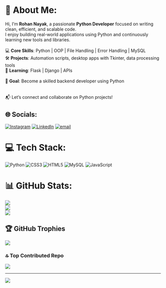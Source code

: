 # 💫 About Me:
Hi, I’m **Rohan Nayak**, a passionate **Python Developer** focused on writing clean, efficient, and scalable code.  <br>I enjoy building real-world applications using Python and continuously learning new tools and libraries.<br><br>💻 **Core Skills**: Python | OOP | File Handling | Error Handling | MySQL <br>🛠️ **Projects**: Automation scripts, desktop apps with Tkinter, data processing tools  <br>🧠 **Learning**: Flask | Django | APIs<br><br>🎯 **Goal**: Become a skilled backend developer using Python<br><br>  <br>📬 Let’s connect and collaborate on Python projects!<br>


## 🌐 Socials:
[![Instagram](https://img.shields.io/badge/Instagram-%23E4405F.svg?logo=Instagram&logoColor=white)](https://instagram.com/iamrohannayak) [![LinkedIn](https://img.shields.io/badge/LinkedIn-%230077B5.svg?logo=linkedin&logoColor=white)](https://linkedin.com/in/rohannayak360) [![email](https://img.shields.io/badge/Email-D14836?logo=gmail&logoColor=white)](mailto:rohannayak360@gmail.com) 

# 💻 Tech Stack:
![Python](https://img.shields.io/badge/python-3670A0?style=for-the-badge&logo=python&logoColor=ffdd54) ![CSS3](https://img.shields.io/badge/css3-%231572B6.svg?style=for-the-badge&logo=css3&logoColor=white) ![HTML5](https://img.shields.io/badge/html5-%23E34F26.svg?style=for-the-badge&logo=html5&logoColor=white) ![MySQL](https://img.shields.io/badge/mysql-4479A1.svg?style=for-the-badge&logo=mysql&logoColor=white) ![JavaScript](https://img.shields.io/badge/javascript-%23323330.svg?style=for-the-badge&logo=javascript&logoColor=%23F7DF1E)
# 📊 GitHub Stats:
![](https://github-readme-stats.vercel.app/api?username=rohannayak360&theme=transparent&hide_border=false&include_all_commits=false&count_private=false)<br/>
![](https://nirzak-streak-stats.vercel.app/?user=rohannayak360&theme=transparent&hide_border=false)<br/>
![](https://github-readme-stats.vercel.app/api/top-langs/?username=rohannayak360&theme=transparent&hide_border=false&include_all_commits=false&count_private=false&layout=compact)

## 🏆 GitHub Trophies
![](https://github-profile-trophy.vercel.app/?username=rohannayak360&theme=radical&no-frame=false&no-bg=true&margin-w=4)

### 🔝 Top Contributed Repo
![](https://github-contributor-stats.vercel.app/api?username=rohannayak360&limit=5&theme=dark&combine_all_yearly_contributions=true)

---
[![](https://visitcount.itsvg.in/api?id=rohannayak360&icon=0&color=0)](https://visitcount.itsvg.in)

<!-- Proudly created with GPRM ( https://gprm.itsvg.in ) -->
